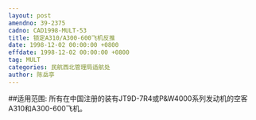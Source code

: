 ```yaml
---
layout: post
amendno: 39-2375
cadno: CAD1998-MULT-53
title: 锁定A310/A300-600飞机反推
date: 1998-12-02 00:00:00 +0800
effdate: 1998-12-02 00:00:00 +0800
tag: MULT
categories: 民航西北管理局适航处
author: 陈岳亭
---
```


##适用范围:
所有在中国注册的装有JT9D-7R4或P&W4000系列发动机的空客A310和A300-600飞机。

